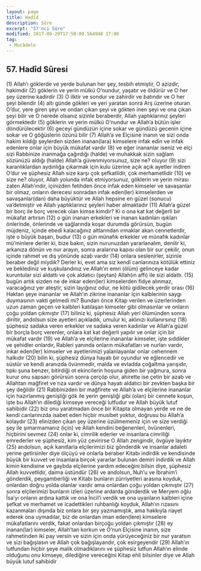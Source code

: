 ```yaml
---
layout: page
title: Hadîd
description: Sûre
excerpt: "57'nci Sûre"
modified: 2017-09-29T17:50:00.564948 17:00
tag: 
 - Mucâdele
---
```


## 57. Hadîd Sûresi

(1) Allah’ı göklerde ve yerde bulunan her şey, tesbih etmiştir, O azizdir, hakimdir
(2) göklerin ve yerin mülkü O’nundur, yaşatır ve öldürür ve O her şey üzerine kadirdir
(3) O ilktir ve sondur ve zahirdir ve batındır ve O her şeyi bilendir
(4) altı günde gökleri ve yeri yaratan sonra Arş üzerine oturan O’dur, yere giren şeyi  ve ondan çıkan şeyi ve gökten inen şeyi ve ona çıkan şeyi bilir ve O nerede olsanız sizinle beraberdir, Allah yaptıklarınız şeyleri görmektedir
(5) göklerin ve yerin mülkü O’nundur ve Allah’a bütün işler döndürülecektir
(6) geceyi gündüzün içine sokar ve gündüzü gecenin içine sokar ve O göğüslerin özünü bilir
(7) Allah’a ve Elçisine inanın ve sizi onda hakim kıldığı şeylerden sizden inanan(lara) kimselere infak edin ve infak edenlere onlar için büyük mükafat vardır
(8) ve eğer inananlar iseniz ve elçi sizi Rabbinize inanmağa çağırdığı (halde) ve muhakkak sizin sağlam sözünüzü aldığı (halde) Allah’a güvenmiyorsunuz, size ne? oluyor
(9) sizi karanlıklardan aydınlığa çıkarmak için kulu üzerine açık açık ayetler indiren O’dur ve şüphesiz Allah size karşı çok şefkatlidir, çok merhametlidir
(10) ve size ne? oluyor, Allah yolunda infak etmiyorsunuz, göklerin ve yerin mirası zaten Allah’ındır, içinizden fetihden önce infak eden kimseler ve savaşanlar bir olmaz, onların derecesi sonradan infak eden(ler) kimselerden ve savaşanlar(dan) daha büyüktür ve Allah hepsine en güzel (sonucu) va’detmiştir ve Allah yaptıklarınız şeyleri haber almaktadır
(11) Allah’a güzel bir borç ile borç verecek olan kimse kimdir? Ki o  ona kat kat değerli bir mükafat artırsın
(12) o gün inanan erkekleri ve inanan kadınları ışıkları önlerinde, önlerinde ve sağlarında koşar durumda görürsün, bugün müjdeniz, içinde ebedi kalacağınız altlarından ırmaklar akan cennetlerdir, işte o büyük başarı, budur
(13) o gün münafık erkekler ve münafık kadınlar mü’minlere derler ki, bize bakın, sizin nurunuzdan yararlanalım, denilir ki, arkanıza dönün ve nur arayın, sonra aralarına kapısı olan bir sur çekilir, onun içinde rahmet ve dış yönünde azab vardır
(14) onlara seslenirler, sizinle beraber değil miydik? Derler ki, evet ama siz kendi canlarınıza kötülük ettiniz ve beklediniz ve kuşkulandınız ve Allah’ın emri (ölüm) gelinceye kadar kuruntular sizi aldattı ve çok aldatıcı (şeytan) Allah(ın affı) ile sizi aldattı.
(15) bugün artık sizden ne de inkar eden(ler) kimselerden fidye alınmaz, varacağınız yer ateştir, sizin layığınız odur, ne kötü gidilecek yerdir orası
(16)  Haktan şeye inananlar ve Allah’ın zikrine inananlar için   kalblerinin saygı duymasının vakti gelmedi mi? Bundan önce Kitap verilen ve üzerlerinden uzun zaman geçen ve kalbleri katılaşan kimseler gibi olmasınlar ve onların çoğu yoldan çıkmıştır
(17) biliniz ki, şüphesiz Allah yeri ölümünden sonra diriltir, andolsun size ayetleri açıkladık, umulur ki, aklınızı kullanırsınız
(18) şüphesiz sadaka veren erkekler ve sadaka veren kadınlar ve Allah’a güzel bir borçla borç verenler, onlara kat kat değerli yapılır ve onlar için bir mükafat vardır
(19) ve Allah’a ve elçilerine inananlar kimseler, işte sıddikler ve şehidler onlardır, Rableri yanında onların mükafatları ve nurları vardır, inkar eden(ler) kimseler ve ayetlerimizi yalanlayanlar onlar cehennem halkıdır
(20) bilin ki, şüphesiz dünya hayatı bir oyundur ve eğlencedir ve süstür ve kendi aranızda övünmedir, malda ve evladda çoğaltma yarışıdır, tıpkı şuna benzer, bitirdiği ot ekincilerin hoşuna giden bir yağmura, sonra kurur onu sapsarı görürsün sonra çerçöp olur, ahirette ise çetin bir azab ve Allahtan mağfiret ve rıza vardır ve dünya hayatı aldatıcı bir zevkten başka bir şey değildir
(21) Rabbinizden bir mağfirete ve Allah’a ve elçilerine inananlar için hazırlanmış genişliği gök ile yerin genişliği gibi (olan) bir cennete koşun, işte bu Allah’ın dilediği kimseye vereceği lutfudur ve Allah büyük lutuf sahibidir
(22) biz onu yaratmadan önce bir Kitapta olmayan yerde ve ne de kendi canlarınızda isabet eden hiçbir musibet yoktur, doğrusu bu Allah’a kolaydır
(23) elinizden çıkan şey üzerine üzülmemeniz için ve size verdiği şey ile şımarmamanız (için) ve Allah kendini beğenenleri, övünenleri, hiçbirini sevmez
(24) onlar ki, cimrilik ederler ve insanlara cimriliği emrederler ve şüphesiz, kim yüz çevirirse O Allah zengindir, övgüye layıktır
(25) andolsun, açık kanıtlarla elçilerimizi biz gönderdik ve insanlar adaleti yerine getirsinler diye ölçüyü ve onlarla beraber Kitabı indirdik ve kendisinde büyük bir kuvvet ve insanlara birçok yararlar bulunan demiri indirdik ve Allah kimin kendisine ve gaybda elçilerine yardım edeceğini bilsin diye, şüphesiz Allah kuvvetlidir, daima üstündür
(26) ve andolsun, Nuh’u ve İbrahim’i gönderdik, peygamberliği ve Kitabı bunların zürriyetleri arasına koyduk, onlardan doğru yolda olanlar vardır ama onlardan çoğu yoldan çıkmıştır
(27) sonra elçilerimizi bunların izleri üzerine ardarda gönderdik ve Meryem oğlu Îsa’yı onların ardına kattık ve ona İncil’i verdik ve ona uyanların kalbleri içine şefkat ve merhamet ve icadettikleri ruhbanlığı koyduk, Allah’ın rızasını kazanmaları dışında biz onlara bir şey  yazmamıştık, ama hakkıyla riayet ederek ona uymadılar, biz de onlardan iman eden(lere) kimselere mükafatlarını verdik, fakat onlardan birçoğu yoldan çıkmıştır
(28) ey inanan(lar) kimseler, Allah’tan korkun ve O’nun Elçisine inanın, size rahmetinden iki pay versin ve sizin için onda yürüyeceğiniz bir nur yaratsın ve sizi bağışlasın ve Allah çok bağışlayandır, çok esirgeyendir
(29) Allah’ın lutfundan hiçbir şeye malik olmadıklarını ve şüphesiz lutfun Allah’ın elinde olduğunu onu kimseye, dilediğine vereceğini Kitap ehli bilsinler diye ve Allah büyük lutuf sahibidir	

